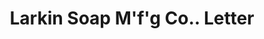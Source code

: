 ---
doi: 10.7916/D81G1Z95
date_other: '1892'
date_other_textual: '1892'
form: correspondence
genre:
- Letters (correspondence)
name:
- Larkin Soap M'f'g Co.
object_in_context_url: https://biggert.cul.columbia.edu/items/view/ave_biggert_00898
subject_hierarchical_geographic:
- Buffalo, New York, United States
subject_name:
- Larkin Soap M'f'g Co.
title: Larkin Soap M'f'g Co.. Letter
sort_title: Larkin Soap M'f'g Co.. Letter
call_number: ave_biggert_00898
coordinates:
- 42.90472222222222,-78.84944444444444
pid: ave_biggert_00898
identifiers: ave_biggert_00898
thumbnail: false
permalink: /biggert/ave_biggert_00898/
layout: iiif-image-page
---